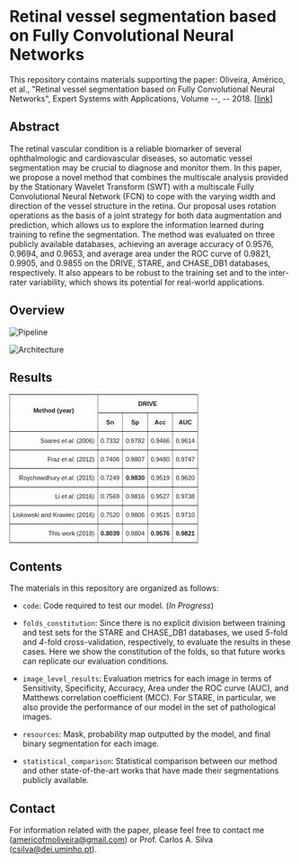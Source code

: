 # Retinal vessel segmentation based on Fully Convolutional Neural Networks

This repository contains materials supporting the paper: Oliveira, Américo, et al., "Retinal vessel segmentation based on Fully Convolutional Neural Networks", Expert Systems with Applications, Volume --, -- 2018. [[link](https://www.sciencedirect.com/science/article/pii/S0957417418303816)]

## Abstract

The retinal vascular condition is a reliable biomarker of several ophthalmologic and cardiovascular diseases, so automatic vessel segmentation may be crucial to diagnose and monitor them. In this paper, we propose a novel method that combines the multiscale analysis provided by the Stationary Wavelet Transform (SWT) with a multiscale Fully Convolutional Neural Network (FCN) to cope with the varying width and direction of the vessel structure in the retina. Our proposal uses rotation operations as the basis of a joint strategy for both data augmentation and prediction, which allows us to explore the information learned during training to refine the segmentation. The method was evaluated on three publicly available databases, achieving an average accuracy of 0.9576, 0.9694, and 0.9653, and average area under the ROC curve of 0.9821, 0.9905, and 0.9855 on the DRIVE, STARE, and CHASE_DB1 databases, respectively. It also appears to be robust to the training set and to the inter-rater variability, which shows its potential for real-world applications.

## Overview

![Pipeline](https://github.com/americofmoliveira/VesselSegmentation_ESWA/blob/master/resources/architecture/1a.png)

![Architecture](https://github.com/americofmoliveira/VesselSegmentation_ESWA/blob/master/resources/architecture/1b.png)

## Results
<style type="text/css">
.tg  {border-collapse:collapse;border-spacing:0;}
.tg td{font-family:Arial, sans-serif;font-size:14px;padding:10px 5px;border-style:solid;border-width:1px;overflow:hidden;word-break:normal;border-color:black;}
.tg th{font-family:Arial, sans-serif;font-size:14px;font-weight:normal;padding:10px 5px;border-style:solid;border-width:1px;overflow:hidden;word-break:normal;border-color:black;}
.tg .tg-lm6i{font-weight:bold;font-size:11px;border-color:inherit;text-align:center;vertical-align:top}
.tg .tg-7x02{font-size:11px;border-color:inherit;text-align:right;vertical-align:top}
.tg .tg-akyt{font-size:11px;border-color:inherit;vertical-align:top}
.tg .tg-qpkk{font-weight:bold;font-size:11px;border-color:inherit;vertical-align:top}
</style>
<table class="tg">
  <tr>
    <th class="tg-lm6i" rowspan="2"><br>Method (year)</th>
    <th class="tg-lm6i" colspan="4">DRIVE</th>
  </tr>
  <tr>
    <td class="tg-lm6i">Sn</td>
    <td class="tg-lm6i">Sp</td>
    <td class="tg-lm6i">Acc</td>
    <td class="tg-lm6i">AUC</td>
  </tr>
  <tr>
    <td class="tg-7x02">Soares <span style="font-style:italic">et al.</span> (2006)</td>
    <td class="tg-akyt">0.7332</td>
    <td class="tg-akyt">0.9782</td>
    <td class="tg-akyt">0.9466</td>
    <td class="tg-akyt">0.9614</td>
  </tr>
  <tr>
    <td class="tg-7x02">Fraz <span style="font-style:italic">et al.</span> (2012)</td>
    <td class="tg-akyt">0.7406</td>
    <td class="tg-akyt">0.9807</td>
    <td class="tg-akyt">0.9480</td>
    <td class="tg-akyt">0.9747</td>
  </tr>
  <tr>
    <td class="tg-7x02">Roychowdhury <span style="font-style:italic">et al.</span> (2015)</td>
    <td class="tg-akyt">0.7249</td>
    <td class="tg-qpkk">0.9830</td>
    <td class="tg-akyt">0.9519</td>
    <td class="tg-akyt">0.9620</td>
  </tr>
  <tr>
    <td class="tg-7x02">Li <span style="font-style:italic">et al.</span> (2016)</td>
    <td class="tg-akyt">0.7569</td>
    <td class="tg-akyt">0.9816</td>
    <td class="tg-akyt">0.9527</td>
    <td class="tg-akyt">0.9738</td>
  </tr>
  <tr>
    <td class="tg-7x02">Liskowski and Krawiec (2016)</td>
    <td class="tg-akyt">0.7520</td>
    <td class="tg-akyt">0.9806</td>
    <td class="tg-akyt">0.9515</td>
    <td class="tg-akyt">0.9710</td>
  </tr>
  <tr>
    <td class="tg-7x02">This work (2018)</td>
    <td class="tg-qpkk">0.8039</td>
    <td class="tg-akyt">0.9804</td>
    <td class="tg-qpkk">0.9576</td>
    <td class="tg-qpkk">0.9821</td>
  </tr>
</table>

## Contents

The materials in this repository are organized as follows:

- `code`: Code required to test our model. (*In Progress*)

- `folds_constitution`: Since there is no explicit division between training and test sets for the STARE and CHASE_DB1 databases, we used *5*-fold and *4*-fold cross-validation, respectively, to evaluate the results in these cases. Here we show the constitution of the folds, so that future works can replicate our evaluation conditions.

- `image_level_results`: Evaluation metrics for each image in terms of Sensitivity, Specificity, Accuracy, Area under the ROC curve (AUC), and Matthews correlation coefficient (MCC). For STARE, in particular, we also provide the performance of our model in the set of pathological images.

- `resources`: Mask, probability map outputted by the model, and final binary segmentation for each image. 

- `statistical_comparison`: Statistical comparison between our method and other state-of-the-art works that have made their segmentations publicly available.

## Contact

For information related with the paper, please feel free to contact me (americofmoliveira@gmail.com) or Prof. Carlos A. Silva (csilva@dei.uminho.pt).
